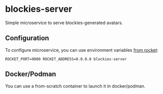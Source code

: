 # blockies-server

Simple microservice to serve blockies-generated avatars.

## Configuration

To configure microservice, you can use environment variables [from rocket](https://rocket.rs/v0.5-rc/guide/configuration/#overview):

```
ROCKET_PORT=9000 ROCKET_ADDRESS=0.0.0.0 blockies-server
```

## Docker/Podman
You can use a from-scratch container to launch it in docker/podman.
